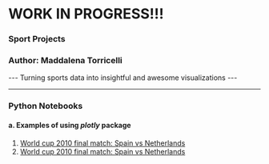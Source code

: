 # WORK IN PROGRESS!!!

### Sport Projects
### Author: Maddalena Torricelli
--- Turning sports data into insightful and awesome visualizations ---

---

### Python Notebooks
#### a. Examples of using *plotly* package
1. [World cup 2010 final match: Spain vs Netherlands](https://htmlpreview.github.io/?https://github.com/maddaleona/sport_projects/blob/main/data/world_cup_2010_viz.html)
2. [World cup 2010 final match: Spain vs Netherlands](https://htmlpreview.github.io/?https://github.com/maddaleona/sport_projects/blob/main/data/world_cup_2010_index.html)
